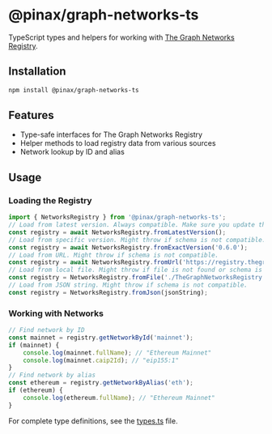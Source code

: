 # @pinax/graph-networks-ts

TypeScript types and helpers for working with [The Graph Networks Registry](https://github.com/graphprotocol/networks-registry).

## Installation

```bash
npm install @pinax/graph-networks-ts
```

## Features

- Type-safe interfaces for The Graph Networks Registry
- Helper methods to load registry data from various sources
- Network lookup by ID and alias

## Usage

### Loading the Registry

```typescript
import { NetworksRegistry } from '@pinax/graph-networks-ts';
// Load from latest version. Always compatible. Make sure you update the package to get the latest data.
const registry = await NetworksRegistry.fromLatestVersion();
// Load from specific version. Might throw if schema is not compatible.
const registry = await NetworksRegistry.fromExactVersion('0.6.0');
// Load from URL. Might throw if schema is not compatible.
const registry = await NetworksRegistry.fromUrl('https://registry.thegraph.com/TheGraphNetworksRegistry.json');
// Load from local file. Might throw if file is not found or schema is not compatible.
const registry = NetworksRegistry.fromFile('./TheGraphNetworksRegistry.json');
// Load from JSON string. Might throw if schema is not compatible.
const registry = NetworksRegistry.fromJson(jsonString);
```

### Working with Networks

```typescript
// Find network by ID
const mainnet = registry.getNetworkById('mainnet');
if (mainnet) {
    console.log(mainnet.fullName); // "Ethereum Mainnet"
    console.log(mainnet.caip2Id); // "eip155:1"
}
// Find network by alias
const ethereum = registry.getNetworkByAlias('eth');
if (ethereum) {
    console.log(ethereum.fullName); // "Ethereum Mainnet"
}
```

For complete type definitions, see the [types.ts](https://github.com/pinax-network/graph-networks-libs/blob/main/packages/typescript/src/types.ts) file.

